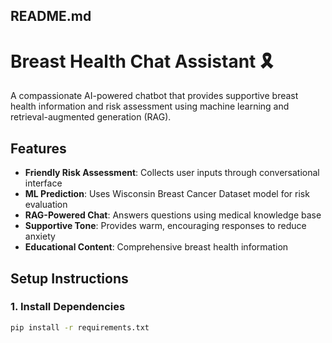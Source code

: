 ## README.md
# Breast Health Chat Assistant 🎗️

A compassionate AI-powered chatbot that provides supportive breast health information and risk assessment using machine learning and retrieval-augmented generation (RAG).

## Features

- **Friendly Risk Assessment**: Collects user inputs through conversational interface
- **ML Prediction**: Uses Wisconsin Breast Cancer Dataset model for risk evaluation
- **RAG-Powered Chat**: Answers questions using medical knowledge base
- **Supportive Tone**: Provides warm, encouraging responses to reduce anxiety
- **Educational Content**: Comprehensive breast health information

## Setup Instructions

### 1. Install Dependencies
```bash
pip install -r requirements.txt
```

